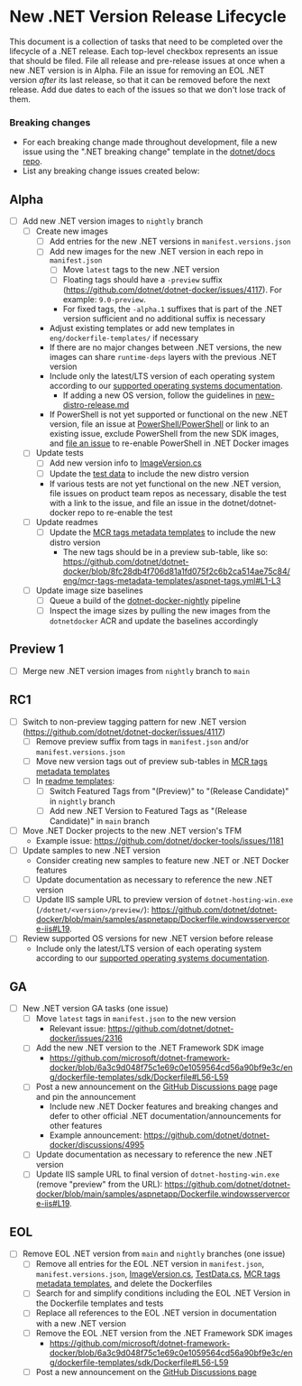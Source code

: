 # New .NET Version Release Lifecycle

This document is a collection of tasks that need to be completed over the lifecycle of a .NET release.
Each top-level checkbox represents an issue that should be filed.
File all release and pre-release issues at once when a new .NET version is in Alpha.
File an issue for removing an EOL .NET version *after* its last release, so that it can be removed before the next release.
Add due dates to each of the issues so that we don't lose track of them.

### Breaking changes
- For each breaking change made throughout development, file a new issue using the ".NET breaking change" template in the [dotnet/docs repo](https://github.com/dotnet/docs/issues/new/choose).
- List any breaking change issues created below:

## Alpha
- [ ] Add new .NET version images to `nightly` branch
    - [ ] Create new images
        - [ ] Add entries for the new .NET versions in `manifest.versions.json`
        - [ ] Add new images for the new .NET version in each repo in `manifest.json`
            - [ ] Move `latest` tags to the new .NET version
            - [ ] Floating tags should have a `-preview` suffix (https://github.com/dotnet/dotnet-docker/issues/4117). For example: `9.0-preview`.
            - For fixed tags, the `-alpha.1` suffixes that is part of the .NET version sufficient and no additional suffix is necessary
        - Adjust existing templates or add new templates in `eng/dockerfile-templates/` if necessary
        - If there are no major changes between .NET versions, the new images can share `runtime-deps` layers with the previous .NET version
        - Include only the latest/LTS version of each operating system according to our [supported operating systems documentation](https://github.com/dotnet/dotnet-docker/blob/main/documentation/supported-platforms.md#operating-systems).
            - If adding a new OS version, follow the guidelines in [new-distro-release.md](https://raw.githubusercontent.com/dotnet/dotnet-docker/main/.github/ISSUE_TEMPLATE/releases/new-distro-release.md)
        - If PowerShell is not yet supported or functional on the new .NET version, file an issue at [PowerShell/PowerShell](https://github.com/PowerShell/PowerShell/issues) or link to an existing issue, exclude PowerShell from the new SDK images, and [file an issue](https://github.com/dotnet/dotnet-docker/issues/new/choose) to re-enable PowerShell in .NET Docker images
    - [ ] Update tests
        - [ ] Add new version info to [ImageVersion.cs](https://github.com/dotnet/dotnet-docker/blob/nightly/tests/Microsoft.DotNet.Docker.Tests/ImageVersion.cs)
        - [ ] Update the [test data](https://github.com/dotnet/dotnet-docker/blob/nightly/tests/Microsoft.DotNet.Docker.Tests/TestData.cs) to include the new distro version
        - If various tests are not yet functional on the new .NET version, file issues on product team repos as necessary, disable the test with a link to the issue, and file an issue in the dotnet/dotnet-docker repo to re-enable the test
    - [ ] Update readmes
        - [ ] Update the [MCR tags metadata templates](https://github.com/dotnet/dotnet-docker/tree/main/eng/mcr-tags-metadata-templates) to include the new distro version
            - The new tags should be in a preview sub-table, like so: https://github.com/dotnet/dotnet-docker/blob/8fc28db4f706d81a1fd075f2c6b2ca514ae75c84/eng/mcr-tags-metadata-templates/aspnet-tags.yml#L1-L3
    - [ ] Update image size baselines
        - [ ] Queue a build of the [dotnet-docker-nightly](https://dev.azure.com/dnceng/internal/_build?definitionId=359) pipeline
        - [ ] Inspect the image sizes by pulling the new images from the `dotnetdocker` ACR and update the baselines accordingly

## Preview 1
- [ ] Merge new .NET version images from `nightly` branch to `main`

## RC1
- [ ] Switch to non-preview tagging pattern for new .NET version (https://github.com/dotnet/dotnet-docker/issues/4117)
    - [ ] Remove preview suffix from tags in `manifest.json` and/or `manifest.versions.json`
    - [ ] Move new version tags out of preview sub-tables in [MCR tags metadata templates](https://github.com/dotnet/dotnet-docker/tree/main/eng/mcr-tags-metadata-templates)
    - [ ] In [readme templates](https://github.com/dotnet/dotnet-docker/blob/main/eng/readme-templates/FeaturedTags.md):
        - [ ] Switch Featured Tags from "(Preview)" to "(Release Candidate)" in `nightly` branch
        - [ ] Add new .NET Version to Featured Tags as "(Release Candidate)" in `main` branch
- [ ] Move .NET Docker projects to the new .NET version's TFM
    - Example issue: https://github.com/dotnet/docker-tools/issues/1181
- [ ] Update samples to new .NET version
    - Consider creating new samples to feature new .NET or .NET Docker features
    - [ ] Update documentation as necessary to reference the new .NET version
    - [ ] Update IIS sample URL to preview version of `dotnet-hosting-win.exe` (`/dotnet/<version>/preview/`): https://github.com/dotnet/dotnet-docker/blob/main/samples/aspnetapp/Dockerfile.windowsservercore-iis#L19.
- [ ] Review supported OS versions for new .NET version before release
    - Include only the latest/LTS version of each operating system according to our [supported operating systems documentation](https://github.com/dotnet/dotnet-docker/blob/main/documentation/supported-platforms.md#operating-systems).

## GA
- [ ] New .NET version GA tasks (one issue)
    - [ ] Move `latest` tags in `manifest.json` to the new version
        - Relevant issue: https://github.com/dotnet/dotnet-docker/issues/2316
    - [ ] Add the new .NET version to the .NET Framework SDK image
        - https://github.com/microsoft/dotnet-framework-docker/blob/6a3c9d048f75c1e69c0e1059564cd56a90bf9e3c/eng/dockerfile-templates/sdk/Dockerfile#L56-L59
    - [ ] Post a new announcement on the [GitHub Discussions page](https://github.com/dotnet/dotnet-docker/discussions/new?category=announcements) page and pin the announcement
        - Include new .NET Docker features and breaking changes and defer to other official .NET documentation/announcements for other features
        - Example announcement: https://github.com/dotnet/dotnet-docker/discussions/4995
    - [ ] Update documentation as necessary to reference the new .NET version
    - [ ] Update IIS sample URL to final version of `dotnet-hosting-win.exe` (remove "preview" from the URL): https://github.com/dotnet/dotnet-docker/blob/main/samples/aspnetapp/Dockerfile.windowsservercore-iis#L19.

## EOL
- [ ] Remove EOL .NET version from `main` and `nightly` branches (one issue)
    - [ ] Remove all entries for the EOL .NET version in `manifest.json`, `manifest.versions.json`, [ImageVersion.cs](https://github.com/dotnet/dotnet-docker/blob/nightly/tests/Microsoft.DotNet.Docker.Tests/ImageVersion.cs), [TestData.cs](https://github.com/dotnet/dotnet-docker/blob/nightly/tests/Microsoft.DotNet.Docker.Tests/TestData.cs), [MCR tags metadata templates](https://github.com/dotnet/dotnet-docker/tree/main/eng/mcr-tags-metadata-templates), and delete the Dockerfiles
    - [ ] Search for and simplify conditions including the EOL .NET Version in the Dockerfile templates and tests
    - [ ] Replace all references to the EOL .NET version in documentation with a new .NET version
    - [ ] Remove the EOL .NET version from the .NET Framework SDK images
        - https://github.com/microsoft/dotnet-framework-docker/blob/6a3c9d048f75c1e69c0e1059564cd56a90bf9e3c/eng/dockerfile-templates/sdk/Dockerfile#L56-L59
    - [ ] Post a new announcement on the [GitHub Discussions page](https://github.com/dotnet/dotnet-docker/discussions/new?category=announcements)
